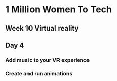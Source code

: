 # 1 Million Women To Tech 

## Week 10 Virtual reality

## Day 4  

### Add music to your VR experience
### Create and run animations
